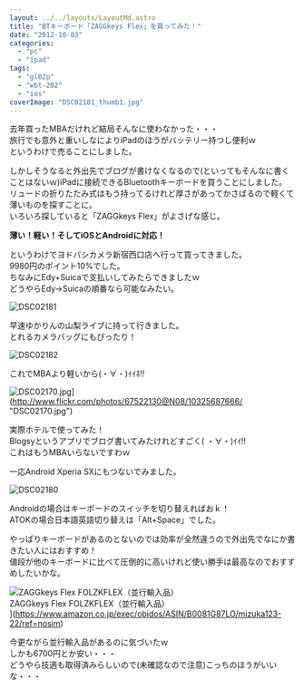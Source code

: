 ```yaml
---
layout: ../../layouts/LayoutMd.astro
title: "BTキーボード「ZAGGkeys Flex」を買ってみた！"
date: "2012-10-03"
categories: 
  - "pc"
  - "ipad"
tags: 
  - "gl02p"
  - "wbt-202"
  - "ios"
coverImage: "DSC02181_thumb1.jpg"
---
```


去年買ったMBAだけれど結局そんなに使わなかった・・・  
旅行でも意外と重いしなによりiPadのほうがバッテリー持つし便利ｗ  
というわけで売ることにしました。

しかしそうなると外出先でブログが書けなくなるので(といってもそんなに書くことはないｗ)iPadに接続できるBluetoothキーボードを買うことにしました。  
リュードの折りたたみ式はもう持ってるけれど厚さがあってかさばるので軽くて薄いものを探すことに。  
いろいろ探していると「ZAGGkeys Flex」がよさげな感じ。

**薄い！軽い！そしてiOSとAndroidに対応！**

というわけでヨドバシカメラ新宿西口店へ行って買ってきました。  
9980円のポイント10%でした。  
ちなみにEdy+Suicaで支払いしてみたらできましたｗ  
どうやらEdy→Suicaの順番なら可能なみたい。

![DSC02181](/archive/images/DSC02181_thumb.jpg "DSC02181")


早速ゆかりんの山梨ライブに持って行きました。  
とれるカメラバッグにもぴったり！

![DSC02182](/archive/images/DSC02182_thumb.jpg "DSC02182")


これでMBAより軽いから(・∀・)ｲｲﾈ!!

![DSC02170.jpg](/archive/images/10325687666_1ea56cc2c2.jpg)](http://www.flickr.com/photos/67522130@N08/10325687666/ "DSC02170.jpg")

実際ホテルで使ってみた！  
Blogsyというアプリでブログ書いてみたけれどすごく( ・∀・)ｲｲ!!  
これはもうMBAいらないですわｗ

一応Android Xperia SXにもつないでみました。

![DSC02180](/archive/images/DSC02180_thumb.jpg "DSC02180")


Androidの場合はキーボードのスイッチを切り替えればおｋ！  
ATOKの場合日本語英語切り替えは「Alt+Space」でした。

やっぱりキーボードがあるのとないのでは効率が全然違うので外出先でなにか書きたい人にはおすすめ！  
値段が他のキーボードに比べて圧倒的に高いけれど使い勝手は最高なのでおすすめしたいかな。

![ZAGGkeys Flex FOLZKFLEX（並行輸入品）](/archive/images/31cLdtlmPZL._SL75_.jpg)  
ZAGGkeys Flex FOLZKFLEX（並行輸入品）  
](https://www.amazon.co.jp/exec/obidos/ASIN/B0081G87LO/mizuka123-22/ref=nosim)

今更ながら並行輸入品があるのに気づいたｗ  
しかも6700円とか安い・・・  
どうやら技適も取得済みらしいので(未確認なので注意)こっちのほうがいいな・・・
